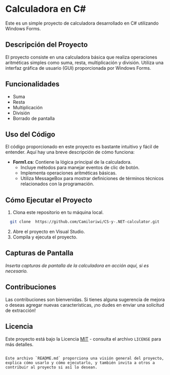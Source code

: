 
# Calculadora en C#

Este es un simple proyecto de calculadora desarrollado en C# utilizando Windows Forms.

## Descripción del Proyecto

El proyecto consiste en una calculadora básica que realiza operaciones aritméticas simples como suma, resta, multiplicación y división. Utiliza una interfaz gráfica de usuario (GUI) proporcionada por Windows Forms.

## Funcionalidades

- Suma
- Resta
- Multiplicación
- División
- Borrado de pantalla

## Uso del Código

El código proporcionado en este proyecto es bastante intuitivo y fácil de entender. Aquí hay una breve descripción de cómo funciona:

- **Form1.cs**: Contiene la lógica principal de la calculadora.
  - Incluye métodos para manejar eventos de clic de botón.
  - Implementa operaciones aritméticas básicas.
  - Utiliza MessageBox para mostrar definiciones de términos técnicos relacionados con la programación.

## Cómo Ejecutar el Proyecto

1. Clona este repositorio en tu máquina local.
```bash
  git clone  https://github.com/Camiloriwi/CS-y-.NET-calculator.git
```
2. Abre el proyecto en Visual Studio.
3. Compila y ejecuta el proyecto.

## Capturas de Pantalla

_Inserta capturas de pantalla de la calculadora en acción aquí, si es necesario._

## Contribuciones

Las contribuciones son bienvenidas. Si tienes alguna sugerencia de mejora o deseas agregar nuevas características, ¡no dudes en enviar una solicitud de extracción!

## Licencia

Este proyecto está bajo la Licencia [MIT](https://opensource.org/licenses/MIT) - consulta el archivo `LICENSE` para más detalles.
```

Este archivo `README.md` proporciona una visión general del proyecto, explica cómo usarlo y cómo ejecutarlo, y también invita a otros a contribuir al proyecto si así lo desean. 
